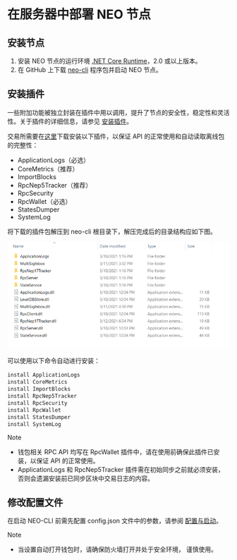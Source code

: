 # 在服务器中部署 NEO 节点

## 安装节点

1. 安装 NEO 节点的运行环境 [.NET Core Runtime](https://www.microsoft.com/net/download/core#/runtime)，2.0 或以上版本。
2. 在 GitHub 上下载 [neo-cli](https://github.com/neo-project/neo-cli/releases) 程序包并启动 NEO 节点。

## 安装插件

一些附加功能被独立封装在插件中用以调用，提升了节点的安全性，稳定性和灵活性。关于插件的详细信息，请参见 [安装插件](../../node/cli/config.md)。

交易所需要在[这里](https://github.com/neo-project/neo-plugins/releases/)下载安装以下插件，以保证 API 的正常使用和自动读取离线包的完整性：

- ApplicationLogs（必选）
- CoreMetrics（推荐）
- ImportBlocks
- RpcNep5Tracker（推荐）
- RpcSecurity
- RpcWallet（必选）
- StatesDumper
- SystemLog

 将下载的插件包解压到 neo-cli 根目录下，解压完成后的目录结构应如下图。 

![PluginsForExchange.png](../../assets/PluginsForExchange.png)

可以使用以下命令自动进行安装：

```
install ApplicationLogs
install CoreMetrics
install ImportBlocks
install RpcNep5Tracker
install RpcSecurity
install RpcWallet
install StatesDumper
install SystemLog
```

> [!Note]
>
> - 钱包相关 RPC API 均写在 RpcWallet 插件中，请在使用前确保此插件已安装，以保证 API 的正常使用。
> - ApplicationLogs 和 RpcNep5Tracker 插件需在初始同步之前就必须安装，否则会遗漏安装前已同步区块中交易日志的内容。

## 修改配置文件

在启动 NEO-CLI 前需先配置 config.json 文件中的参数，请参阅 [配置与启动](../../node/cli/config.md)。

> [!Note]
>
> - 当设置自动打开钱包时，请确保防火墙打开并处于安全环境， 谨慎使用。

